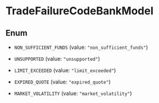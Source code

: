 

# TradeFailureCodeBankModel

## Enum


* `NON_SUFFICIENT_FUNDS` (value: `"non_sufficient_funds"`)

* `UNSUPPORTED` (value: `"unsupported"`)

* `LIMIT_EXCEEDED` (value: `"limit_exceeded"`)

* `EXPIRED_QUOTE` (value: `"expired_quote"`)

* `MARKET_VOLATILITY` (value: `"market_volatility"`)



